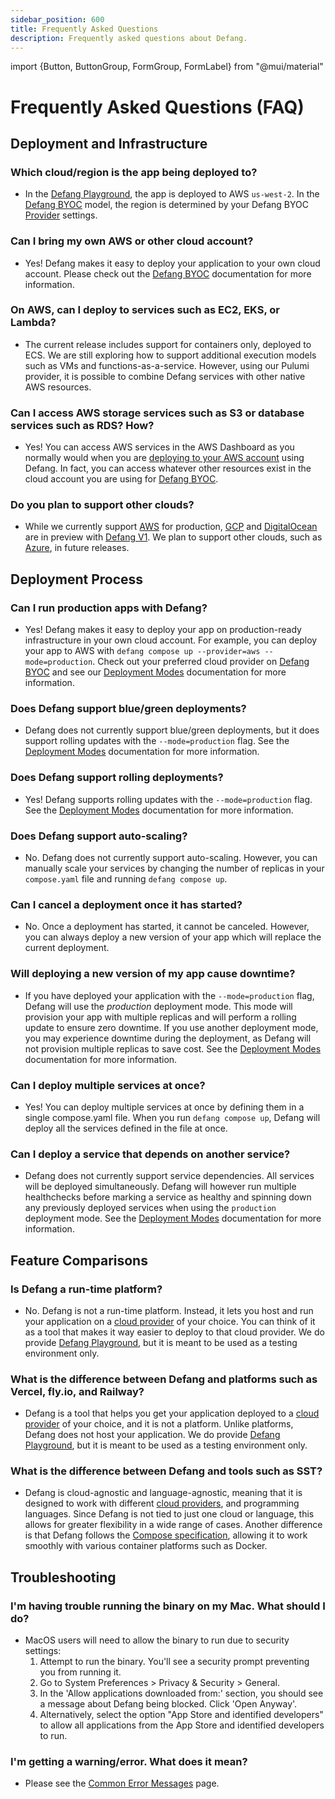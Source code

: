 ```yaml
---
sidebar_position: 600
title: Frequently Asked Questions
description: Frequently asked questions about Defang.
---
```

import {Button, ButtonGroup, FormGroup, FormLabel} from "@mui/material"

# Frequently Asked Questions (FAQ)

## Deployment and Infrastructure

### Which cloud/region is the app being deployed to?

- In the [Defang Playground](/docs/concepts/defang-playground), the app is deployed to AWS `us-west-2`. In the [Defang BYOC](/docs/concepts/defang-byoc) model, the region is determined by your Defang BYOC [Provider](/docs/category/providers) settings.

### Can I bring my own AWS or other cloud account?

- Yes! Defang makes it easy to deploy your application to your own cloud account. Please check out the [Defang BYOC](/docs/concepts/defang-byoc) documentation for more information.

### On AWS, can I deploy to services such as EC2, EKS, or Lambda?

- The current release includes support for containers only, deployed to ECS. We are still exploring how to support additional execution models such as VMs and functions-as-a-service. However, using our Pulumi provider, it is possible to combine Defang services with other native AWS resources.

### Can I access AWS storage services such as S3 or database services such as RDS? How?

- Yes! You can access AWS services in the AWS Dashboard as you normally would when you are [deploying to your AWS account](/docs/providers/aws) using Defang. In fact, you can access whatever other resources exist in the cloud account you are using for [Defang BYOC](/docs/concepts/defang-byoc).

### Do you plan to support other clouds?

- While we currently support [AWS](/docs/providers/aws) for production, [GCP](/docs/providers/gcp) and [DigitalOcean](/docs/providers/digitalocean) are in preview with [Defang V1](/blog/2024-12-04-launch-week). We plan to support other clouds, such as [Azure](/docs/providers/azure), in future releases.

## Deployment Process

### Can I run production apps with Defang?

- Yes! Defang makes it easy to deploy your app on production-ready infrastructure in your own cloud account. For example, you can deploy your app to AWS with `defang compose up --provider=aws --mode=production`. Check out your preferred cloud provider on [Defang BYOC](/docs/concepts/defang-byoc) and see our [Deployment Modes](/docs/concepts/deployment-modes) documentation for more information.

### Does Defang support blue/green deployments?

- Defang does not currently support blue/green deployments, but it does support rolling updates with the `--mode=production` flag. See the [Deployment Modes](/docs/concepts/deployment-modes) documentation for more information.

### Does Defang support rolling deployments?

- Yes! Defang supports rolling updates with the `--mode=production` flag. See the [Deployment Modes](/docs/concepts/deployment-modes) documentation for more information.

### Does Defang support auto-scaling?

- No. Defang does not currently support auto-scaling. However, you can manually scale your services by changing the number of replicas in your `compose.yaml` file and running `defang compose up`.

### Can I cancel a deployment once it has started?

- No. Once a deployment has started, it cannot be canceled. However, you can always deploy a new version of your app which will replace the current deployment.

### Will deploying a new version of my app cause downtime?

- If you have deployed your application with the `--mode=production` flag, Defang will use the _production_ deployment mode. This mode will provision your app with multiple replicas and will perform a rolling update to ensure zero downtime. If you use another deployment mode, you may experience downtime during the deployment, as Defang will not provision multiple replicas to save cost. See the [Deployment Modes](/docs/concepts/deployment-modes) documentation for more information.

### Can I deploy multiple services at once?

- Yes! You can deploy multiple services at once by defining them in a single compose.yaml file. When you run `defang compose up`, Defang will deploy all the services defined in the file at once.

### Can I deploy a service that depends on another service?

- Defang does not currently support service dependencies. All services will be deployed simultaneously. Defang will however run multiple healthchecks before marking a service as healthy and spinning down any previously deployed services when using the `production` deployment mode. See the [Deployment Modes](/docs/concepts/deployment-modes) documentation for more information.

## Feature Comparisons

### Is Defang a run-time platform?
- No. Defang is not a run-time platform. Instead, it lets you host and run your application on a [cloud provider](/docs/category/providers) of your choice. You can think of it as a tool that makes it way easier to deploy to that cloud provider. We do provide [Defang Playground](/docs/concepts/defang-playground), but it is meant to be used as a testing environment only.

### What is the difference between Defang and platforms such as Vercel, fly.io, and Railway?
- Defang is a tool that helps you get your application deployed to a [cloud provider](/docs/category/providers) of your choice, and it is not a platform. Unlike platforms, Defang does not host your application. We do provide [Defang Playground](/docs/concepts/defang-playground), but it is meant to be used as a testing environment only.

### What is the difference between Defang and tools such as SST?
- Defang is cloud-agnostic and language-agnostic, meaning that it is designed to work with different [cloud providers](/docs/category/providers), and programming languages. Since Defang is not tied to just one cloud or language, this allows for greater flexibility in a wide range of cases. Another difference is that Defang follows the [Compose specification](https://docs.docker.com/compose/compose-file/), allowing it to work smoothly with various container platforms such as Docker.

## Troubleshooting

### I'm having trouble running the binary on my Mac. What should I do?

- MacOS users will need to allow the binary to run due to security settings:
    1. Attempt to run the binary. You'll see a security prompt preventing you from running it.
    2. Go to System Preferences > Privacy & Security > General.
    3. In the 'Allow applications downloaded from:' section, you should see a message about Defang being blocked. Click 'Open Anyway'.
    4. Alternatively, select the option "App Store and identified developers" to allow all applications from the App Store and identified developers to run.

### I'm getting a warning/error. What does it mean?

- Please see the [Common Error Messages](/docs/faq/warnings-errors) page.
